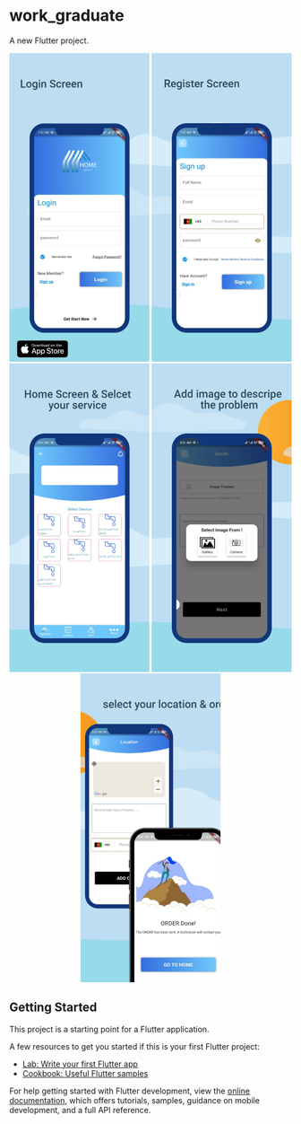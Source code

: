 # work_graduate

A new Flutter project.

<div>
    <p align="center">
    <img width="250" height="550" src="https://raw.githubusercontent.com/ManarDaqqa/ServiceApp/main/assets/img/image1.jpeg">
    <img width="250" height="550" src="https://raw.githubusercontent.com/ManarDaqqa/ServiceApp/main/assets/img/image2.jpeg">
    <img width="250" height="550" src="https://raw.githubusercontent.com/ManarDaqqa/ServiceApp/main/assets/img/image3.jpeg">
    <img width="250" height="550" src="https://raw.githubusercontent.com/ManarDaqqa/ServiceApp/main/assets/img/image4.jpeg">
    <img width="250" height="550" src="https://raw.githubusercontent.com/ManarDaqqa/ServiceApp/main/assets/img/image5.jpeg">
    </p>
</div>

## Getting Started

This project is a starting point for a Flutter application.

A few resources to get you started if this is your first Flutter project:

- [Lab: Write your first Flutter app](https://docs.flutter.dev/get-started/codelab)
- [Cookbook: Useful Flutter samples](https://docs.flutter.dev/cookbook)

For help getting started with Flutter development, view the
[online documentation](https://docs.flutter.dev/), which offers tutorials,
samples, guidance on mobile development, and a full API reference.
